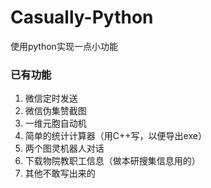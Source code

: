 # Casually-Python

使用python实现一点小功能

### 已有功能

1. 微信定时发送
2. 微信伪集赞截图
3. 一维元胞自动机
4. 简单的统计计算器（用C++写，以便导出exe）
5. 两个图灵机器人对话
6. 下载物院教职工信息（做本研搜集信息用的）
7. 其他不敢写出来的
